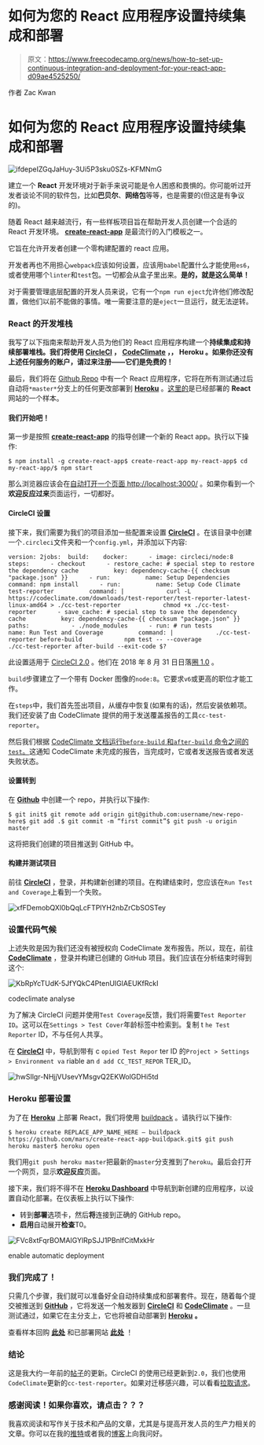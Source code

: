 # 如何为您的 React 应用程序设置持续集成和部署

> 原文：<https://www.freecodecamp.org/news/how-to-set-up-continuous-integration-and-deployment-for-your-react-app-d09ae4525250/>

作者 Zac Kwan

# 如何为您的 React 应用程序设置持续集成和部署

![ifdepeIZGqJaHuy-3Ui5P3sku0SZs-KFMNmG](img/6f80d54f53019209a0e589a159532eb9.png)

建立一个 **React** 开发环境对于新手来说可能是令人困惑和畏惧的。你可能听过开发者谈论不同的软件包，比如**巴贝尔**、**网络包**等等，也是需要的(但这是有争议的)。

随着 React 越来越流行，有一些样板项目旨在帮助开发人员创建一个合适的 React 开发环境。 [**create-react-app**](https://github.com/facebookincubator/create-react-app) 是最流行的入门模板之一。

它旨在允许开发者创建一个零构建配置的 react 应用。

开发者再也不用担心`webpack`应该如何设置，应该用`babel`配置什么才能使用`es6`，或者使用哪个`linter`和`test`包。一切都会从盒子里出来。**是的，就是这么简单！**

对于需要管理底层配置的开发人员来说，它有一个`npm run eject`允许他们修改配置，做他们以前不能做的事情。唯一需要注意的是`eject`一旦运行，就无法逆转。

### React 的开发堆栈

我写了以下指南来帮助开发人员为他们的 React 应用程序构建一个**持续集成和持续部署堆栈。我们将使用 [**CircleCI**](https://circleci.com) ， [**CodeClimate**](https://codeclimate.com) **，**， **Heroku** 。如果你还没有上述任何服务的账户，请过来注册——它们是免费的！**

最后，我们将在 [Github Repo](https://github.com/Zaccc123/awesome-cicd-react) 中有一个 React 应用程序，它将在所有测试通过后自动将`*master*`分支上的任何更改部署到 [**Heroku**](https://heroku.com) 。[这里的](https://awesome-cicd-react.herokuapp.com)是已经部署的 **React** 网站的一个样本。

#### **我们开始吧！**

第一步是按照 [**create-react-app**](https://github.com/facebookincubator/create-react-app) 的指导创建一个新的 React app。执行以下操作:

```
$ npm install -g create-react-app$ create-react-app my-react-app$ cd my-react-app/$ npm start
```

那么浏览器应该会在[自动打开一个页面 http://localhost:3000/](http://localhost:3000/](http://localhost:3000/).) 。如果你看到一个**欢迎反应过来**页面运行，一切都好。

#### **CircleCI 设置**

接下来，我们需要为我们的项目添加一些配置来设置 [**CircleCI**](https://circleci.com) 。在该目录中创建一个`.circleci`文件夹和一个`config.yml`，并添加以下内容:

```
version: 2jobs:  build:    docker:      - image: circleci/node:8    steps:      - checkout      - restore_cache: # special step to restore the dependency cache          key: dependency-cache-{{ checksum "package.json" }}      - run:          name: Setup Dependencies          command: npm install      - run:          name: Setup Code Climate test-reporter          command: |            curl -L https://codeclimate.com/downloads/test-reporter/test-reporter-latest-linux-amd64 > ./cc-test-reporter            chmod +x ./cc-test-reporter      - save_cache: # special step to save the dependency cache          key: dependency-cache-{{ checksum "package.json" }}          paths:            - ./node_modules      - run: # run tests          name: Run Test and Coverage          command: |            ./cc-test-reporter before-build            npm test -- --coverage            ./cc-test-reporter after-build --exit-code $?
```

此设置适用于 [CircleCI 2.0](https://circleci.com/docs/2.0/) 。他们在 2018 年 8 月 31 日日落[圈 1.0](https://circleci.com/docs/1.0/) 。

`build`步骤建立了一个带有 Docker 图像的`node:8`。它要求`v6`或更高的职位才能工作。

在`steps`中，我们首先签出项目，从缓存中恢复(如果有的话)，然后安装依赖项。我们还安装了由 CodeClimate 提供的用于发送覆盖报告的工具`cc-test-reporter`。

然后我们根据 [CodeClimate 文档运行`before-build` 和`after-build` 命令之间的`test`。](https://docs.codeclimate.com/docs/configuring-test-coverage)这通知 CodeClimate 未完成的报告，当完成时，它或者发送报告或者发送失败状态。

#### **设置转到**

在 [**Github**](https://github.com) 中创建一个 repo，并执行以下操作:

```
$ git init$ git remote add origin git@github.com:username/new-repo-here$ git add .$ git commit -m “first commit”$ git push -u origin master
```

这将把我们创建的项目推送到 GitHub 中。

#### **构建并测试项目**

前往 [**CircleCI**](https://circleci.com) ，登录，并构建新创建的项目。在构建结束时，您应该在`Run Test and Coverage`上看到一个失败。

![xfFDemobQXl0bQqLcFTPlYH2nbZrCbSOSTey](img/cb66dda5aa8be69b693494829259e65f.png)

### **设置代码气候**

上述失败是因为我们还没有被授权向 CodeClimate 发布报告。所以，现在，前往 [**CodeClimate**](https://codeclimate.com) ，登录并构建已创建的 GitHub 项目。我们应该在分析结束时得到这个:

![KbRpYcTUdK-5JfYQkC4PtenUIGlAEUKfRckI](img/d56184e844c0132e5f65deb89cba8576.png)

codeclimate analyse

为了解决 CircleCI 问题并使用`Test Coverage`反馈，我们将需要`Test Reporter ID`。这可以在`Settings > Test Cover`年龄标签中检索到。复制 t `he Test Reporter` ID，不与任何人共享。

在 [**CircleCI**](https://circleci.com) 中，导航到带有 c `opied Test Repor` ter ID 的`Project > Settings > Environment va` riable an `d add CC_TEST_REPOR` TER_ID。

![hwSIlgr-NHjjVUsevYMsgvQ2EKWolGDHi5td](img/370b315eb0f18a3864fb0d04d61e7bf6.png)

### **Heroku 部署设置**

为了在 [**Heroku**](https://heroku.com) 上部署 React，我们将使用 [buildpack](https://github.com/mars/create-react-app-buildpack) 。请执行以下操作:

```
$ heroku create REPLACE_APP_NAME_HERE — buildpack https://github.com/mars/create-react-app-buildpack.git$ git push heroku master$ heroku open
```

我们用`git push heroku master`把最新的`master`分支推到了`heroku`。最后会打开一个网页，显示**欢迎反应**页面。

接下来，我们将不得不在 [**Heroku Dashboard**](https://dashboard.heroku.com/apps) 中导航到新创建的应用程序，以设置自动化部署。在仪表板上执行以下操作:

*   转到**部署**选项卡，然后**将**连接到正确的 GitHub repo。
*   **启用**自动展开**检查**T0。

![FVc8xtFqrBOMAIGYlRpSJJ1PBnlfCitMxkHr](img/13051b8b51c249f47f8701fbc2250fa1.png)

enable automatic deployment

### 我们完成了！

只需几个步骤，我们就可以准备好全自动持续集成和部署套件。现在，随着每个提交被推送到 [**GitHub**](https://github.com) ，它将发送一个触发器到 [**CircleCI**](https://circleci.com) 和 [**CodeClimate**](https://codeclimate.com) 。一旦测试通过，如果它在主分支上，它也将被自动部署到 [**Heroku**](https://heroku.com) **。**

查看样本回购 [**此处**](https://github.com/Zaccc123/awesome-cicd-react) 和已部署网站 [**此处**](https://awesome-cicd-react.herokuapp.com) ！

### 结论

这是我大约一年前的[帖子](https://medium.com/@Zaccc123/https-medium-com-zaccc123-continuous-integration-and-deployment-setup-for-react-app-7b5f4bd76cdd)的更新。CircleCI 的使用已经更新到`2.0`，我们也使用`CodeClimate`更新的`cc-test-reporter`。如果对迁移感兴趣，可以看看[拉取请求](https://github.com/Zaccc123/awesome-cicd-react/pull/3)。

### 感谢阅读！如果你喜欢，请点击？？？

我喜欢阅读和写作关于技术和产品的文章，尤其是与提高开发人员的生产力相关的文章。你可以在我的[推特](https://twitter.com/Zaccc123)或者我的[博客](https://zackwan.app)上向我问好。